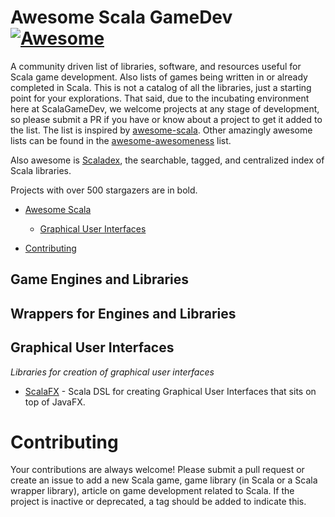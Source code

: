 Awesome Scala GameDev [![Awesome](https://cdn.rawgit.com/sindresorhus/awesome/d7305f38d29fed78fa85652e3a63e154dd8e8829/media/badge.svg)](https://github.com/sindresorhus/awesome)
=============

A community driven list of libraries, software, and resources useful for Scala game development. Also lists of games being written in or already completed in Scala. This is not a catalog of all the libraries, just a starting point for your explorations. That said, due to the incubating environment here at ScalaGameDev, we welcome projects at any stage of development, so please submit a PR if you have or know about a project to get it added to the list. The list is inspired by [awesome-scala](https://github.com/lauris/awesome-scala). Other amazingly awesome lists can be found in the [awesome-awesomeness](https://github.com/bayandin/awesome-awesomeness) list.

Also awesome is [Scaladex](https://index.scala-lang.org/), the searchable, tagged, and centralized index of Scala libraries.

Projects with over 500 stargazers are in bold.

- [Awesome Scala](#awesome-scala)
    - [Graphical User Interfaces](#graphical-user-interfaces)

- [Contributing](#contributing)

## Game Engines and Libraries

## Wrappers for Engines and Libraries



## Graphical User Interfaces

*Libraries for creation of graphical user interfaces*

* [ScalaFX](http://www.scalafx.org/) - Scala DSL for creating Graphical User Interfaces that sits on top of JavaFX.


# Contributing

Your contributions are always welcome! Please submit a pull request or create an issue to add a new Scala game, game library (in Scala or a Scala wrapper library), article on game development related to Scala. If the project is inactive or deprecated, a tag should be added to indicate this.
